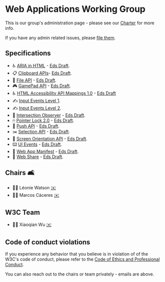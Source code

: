 # Web Applications Working Group

This is our group's administration page - please see our [Charter](https://www.w3.org/2019/05/webapps-charter.html) for more info.

If you have any admin related issues, please [file them](https://github.com/w3c/webappswg/issues).

## Specifications


 * ♿️ [ARIA in HTML](https://github.com/w3c/html-aria/) - [Eds Draft](http://w3c.github.io/html-aria/).
 * 📋 [Clipboard APIs](https://github.com/w3c/clipboard-apis)- [Eds Draft](https://w3c.github.io/clipboard-apis/).
 * 📄 [File API](https://github.com/w3c/fileAPI) - [Eds Draft](https://w3c.github.io/FileAPI/).
 * 🎮 [GamePad API](https://github.com/w3c/gamepad) - [Eds Draft](https://w3c.github.io/gamepad/).
 * ♿️ [HTML Accessibility API Mappings 1.0](https://github.com/w3c/html-aam) - [Eds Draft](https://w3c.github.io/html-aam/)
 * ✍ [Input Events Level 1](https://rawgit.com/w3c/input-events/v1/index.html).
 * ✍️️️️ [Input Events Level 2](https://w3c.github.io/input-events/).
 * 👀 [Intersection Observer](https://github.com/w3c/IntersectionObserver) - [Eds Draft](https://w3c.github.io/IntersectionObserver/).
 * 🖱 [Pointer Lock 2.0](https://w3c.github.io/pointerlock/) - [Eds Draft](https://w3c.github.io/pointerlock/).
 * 📲 [Push API](https://www.w3.org/TR/push-api/) - [Eds Draft](https://w3c.github.io/push-api/).
 * ✂️ [Selection API](https://github.com/w3c/selection-api) - [Eds Draft](https://w3c.github.io/selection-api/).
 * 📱 [Screen Orientation API](http://github.com/w3c/screen-orientation) - [Eds Draft](https://w3c.github.io/screen-orientation/).
 * ⌨️ [UI Events](https://www.w3.org/TR/uievents/) - [Eds Draft](https://w3c.github.io/uievents/).
 * 👾 [Web App Manifest](https://www.w3.org/TR/appmanifest/) - [Eds Draft](https://www.w3.org/TR/appmanifest/).
 * 🎁 [Web Share](https://w3c.github.io/web-share/) - [Eds Draft](https://w3c.github.io/web-share/).
 
## Chairs 🛋

 * 🦹‍♀️ Léonie Watson [✉️](mailto:lw@tetralogical.com)
 * 🦹‍♂️ Marcos Cáceres [✉️](mailto:marcos@marcosc.com)
 
## W3C Team  

 * 🦹‍♀️ Xiaoqian Wu [✉️](mailto:xiaoqian@w3.org)

## Code of conduct violations

If you experience any behavior that you believe is in violation of of the W3C's code of conduct, please refer to the [ Code of Ethics and Professional Conduct](https://www.w3.org/Consortium/cepc/).

You can also reach out to the chairs or team privately - emails are above.
